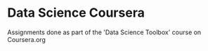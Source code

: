 Data Science Coursera
===================

Assignments done as part of the 'Data Science Toolbox' course on Coursera.org
